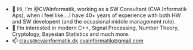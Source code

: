 - 👋 Hi, I’m @CVAInformatik,  working as a SW Consultant (CVA Informatik Aps), when I feel like....I have 40+ years of experience with both HW and SW developent (and the occasional middle management role).
- 👀 I’m interested in modern C++, Signal Processing, Number Theory, Cryptology, Bayesian Statistics and much more.
- 📫 claus@cvainformatik.dk  cvainformatik@gmail.com
  

<!---
CVAInformatik/CVAInformatik is a ✨ special ✨ repository because its `README.md` (this file) appears on your GitHub profile.
You can click the Preview link to take a look at your changes.
--->
